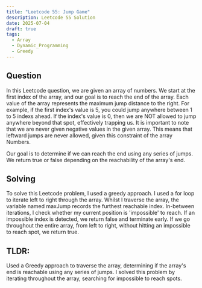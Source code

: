 ```yaml
---
title: "Leetcode 55: Jump Game"
description: Leetcode 55 Solution
date: 2025-07-04
draft: true
tags:
  - Array
  - Dynamic_Programming
  - Greedy
---
```

## Question
In this Leetcode question, we are given an array of numbers. We start at the first index of the array, and our goal is to reach the end of the array. Each value of the array represents the maximum jump distance to the right. For example, if the first index's value is 5, you could jump anywhere between 1 to 5 indexs ahead. If the index's value is 0, then we are NOT allowed to jump anywhere beyond that spot, effectively trapping us. It is important to note that we are never given negative values in the given array. This means that leftward jumps are never allowed, given this constraint of the array Numbers.

Our goal is to determine if we can reach the end using any series of jumps. We return true or false depending on the reachability of the array's end.

## Solving
To solve this Leetcode problem, I used a greedy approach. I used a for loop to iterate left to right through the array. Whilst I traverse the array, the variable named maxJump records the furthest reachable index. In-between iterations, I check whether my current position is 'impossible' to reach. If an impossible index is detected, we return false and terminate early. If we go throughout the entire array, from left to right, without hitting an impossible to reach spot, we return true.

## TLDR:
Used a Greedy approach to traverse the array, determining if the array's end is reachable using any series of jumps. I solved this problem by iterating throughout the array, searching for impossible to reach spots.


